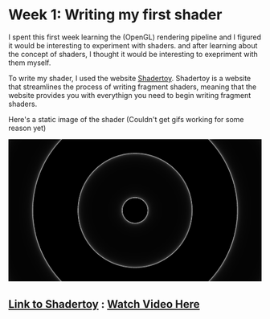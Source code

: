 # Week 1: Writing my first shader

I spent this first week learning the (OpenGL) rendering pipeline and I figured it would be interesting to experiment with shaders. and after learning about the concept of shaders, I thought it would be interesting to exepriment with them myself.  

To write my shader, I used the website [Shadertoy](https://www.shadertoy.com/). Shadertoy is a website that streamlines the process of writing fragment shaders, meaning that the website provides you with everythign you need to begin writing fragment shaders.   

Here's a static image of the shader (Couldn't get gifs working for some reason yet)  

<img src="shader_static_image.png" alt="static image of shader">

## [Link to Shadertoy](https://www.shadertoy.com/view/MXycDR) : [Watch Video Here](https://youtu.be/tFWxgBrcLGc)
